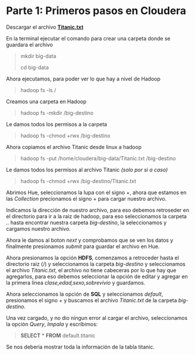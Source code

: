 # Parte 1: Primeros pasos en Cloudera

Descargar el archivo [**Titanic.txt**](https://github.com/Pelu-k/clase-big-data/tree/main/Parte%201/Recursos)

En la terminal ejecutar el comando para crear una carpeta donde se guardara el archivo

> mkdir big-data
>
> cd big-data

Ahora ejecutamos, para poder ver lo que hay a nivel de Hadoop

> hadoop fs -ls /

Creamos una carpeta en Hadoop

> hadoop fs -mkdir /big-destino

Le damos todos los permisos a la carpeta

> hadoop fs -chmod +rwx /big-destino

Ahora copiamos el archivo Titanic desde linux a hadoop

> hadoop fs -put /home/cloudera/big-data/Titanic.txt /big-destino

Le damos todos los permisos al archivo Titanic *(solo por si a caso)*

> hadoop fs -chmod +rwx /big-destino/Titanic.txt

Abrimos Hue, seleccionamos la lupa con el signo +, ahora que estamos en las *Collection* precionamos el signo + para cargar nuestro archivo.

Indicamos la dirección de nuestro archivo, para eso debemos retroseder en el directorio para ir a la raiz de hadoop, para eso seleccionamos la carpeta .. hasta encontrar nuestra carpeta *big-destino*, la seleccionamos y cargamos nuestro archivo.

Ahora le damos al boton *next* y comprobamos que se ven los datos y finalmente presionamos *submit* para guardar el archivo en Hue.

Ahora presionamos la opción **HDFS**, comenzamos a retroceder hasta el directorio raiz (/) y seleccionamos la carpeta *big-destino* y seleccionamos el archivo *Titanic.txt*, el archivo no tiene cabeceras por lo que hay que agregarlos, para eso debemos seleccionar la opción de editar y agregar en la primera linea *clase,edad,sexo,sobrevivio* y guardamos.

Ahora seleccionamos la opción de **SQL** y seleccionamos *default*, presionamos el signo + y buscamos el archivo *Titanic.txt* de la carpeta *big-destino*.

Una vez cargado, y no dio ningun error al cargar el archivo, seleccionamos la opción *Query*, *Impala* y escribimos:

> **SELECT** * **FROM** default.titanic

Se nos deberia mostrar toda la información de la tabla titanic.